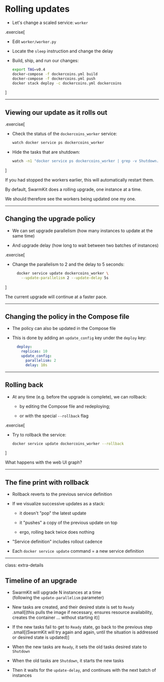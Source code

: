 # Rolling updates

- Let's change a scaled service: `worker`

.exercise[

- Edit `worker/worker.py`

- Locate the `sleep` instruction and change the delay

- Build, ship, and run our changes:
  ```bash
  export TAG=v0.4
  docker-compose -f dockercoins.yml build
  docker-compose -f dockercoins.yml push
  docker stack deploy -c dockercoins.yml dockercoins
  ```

]

---

## Viewing our update as it rolls out

.exercise[

- Check the status of the `dockercoins_worker` service:
  ```bash
  watch docker service ps dockercoins_worker
  ```

- Hide the tasks that are shutdown:
  ```bash
  watch -n1 "docker service ps dockercoins_worker | grep -v Shutdown.*Shutdown"
  ```

]

If you had stopped the workers earlier, this will automatically restart them.

By default, SwarmKit does a rolling upgrade, one instance at a time.

We should therefore see the workers being updated one my one.

---

## Changing the upgrade policy

- We can set upgrade parallelism (how many instances to update at the same time)

- And upgrade delay (how long to wait between two batches of instances)

.exercise[

- Change the parallelism to 2 and the delay to 5 seconds:
  ```bash
    docker service update dockercoins_worker \
      --update-parallelism 2 --update-delay 5s
  ```

]

The current upgrade will continue at a faster pace.

---

## Changing the policy in the Compose file

- The policy can also be updated in the Compose file

- This is done by adding an `update_config` key under the `deploy` key:

  ```yaml
    deploy:
      replicas: 10
      update_config:
        parallelism: 2
        delay: 10s
  ```

---

## Rolling back

- At any time (e.g. before the upgrade is complete), we can rollback:

  - by editing the Compose file and redeploying;

  - or with the special `--rollback` flag

.exercise[

- Try to rollback the service:
  ```bash
  docker service update dockercoins_worker --rollback
  ```

]

What happens with the web UI graph?

---

## The fine print with rollback

- Rollback reverts to the previous service definition

- If we visualize successive updates as a stack:

  - it doesn't "pop" the latest update

  - it "pushes" a copy of the previous update on top

  - ergo, rolling back twice does nothing

- "Service definition" includes rollout cadence

- Each `docker service update` command = a new service definition

---

class: extra-details

## Timeline of an upgrade

- SwarmKit will upgrade N instances at a time
  <br/>(following the `update-parallelism` parameter)

- New tasks are created, and their desired state is set to `Ready`
  <br/>.small[(this pulls the image if necessary, ensures resource availability, creates the container ... without starting it)]

- If the new tasks fail to get to `Ready` state, go back to the previous step
  <br/>.small[(SwarmKit will try again and again, until the situation is addressed or desired state is updated)]

- When the new tasks are `Ready`, it sets the old tasks desired state to `Shutdown`

- When the old tasks are `Shutdown`, it starts the new tasks

- Then it waits for the `update-delay`, and continues with the next batch of instances
